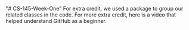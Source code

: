 "# CS-145-Week-One" 
For extra credit, we used a package to group our related classes in the code.
For more extra credit, here is a video that helped understand GitHub as a beginner.
